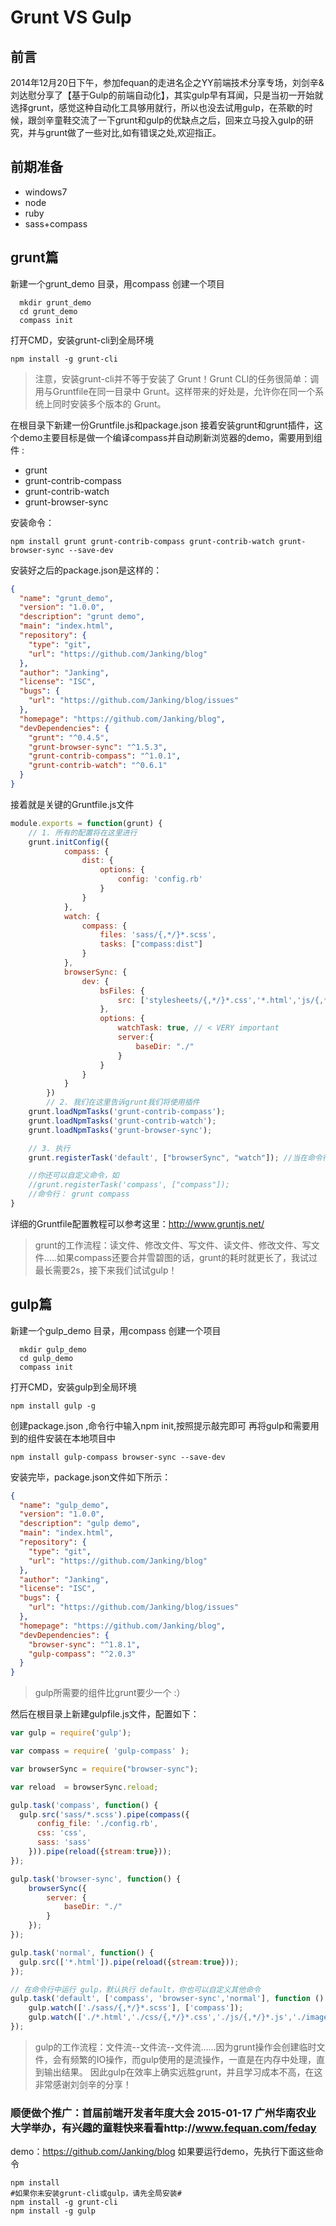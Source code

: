 Grunt VS Gulp
=============
前言
-------------
  2014年12月20日下午，参加fequan的走进名企之YY前端技术分享专场，刘剑辛&刘达慰分享了【基于Gulp的前端自动化】，其实gulp早有耳闻，只是当初一开始就选择grunt，感觉这种自动化工具够用就行，所以也没去试用gulp，在茶歇的时候，跟剑辛童鞋交流了一下grunt和gulp的优缺点之后，回来立马投入gulp的研究，并与grunt做了一些对比,如有错误之处,欢迎指正。
  
前期准备
-------------
*   windows7
*   node 
*   ruby 
*   sass+compass

grunt篇
-------------
新建一个grunt_demo 目录，用compass 创建一个项目

```shell
  mkdir grunt_demo
  cd grunt_demo
  compass init
```
打开CMD，安装grunt-cli到全局环境
```
npm install -g grunt-cli
```

> 注意，安装grunt-cli并不等于安装了 Grunt！Grunt CLI的任务很简单：调用与Gruntfile在同一目录中
> Grunt。这样带来的好处是，允许你在同一个系统上同时安装多个版本的 Grunt。

在根目录下新建一份Gruntfile.js和package.json
接着安装grunt和grunt插件，这个demo主要目标是做一个编译compass并自动刷新浏览器的demo，需要用到组件 :

 - grunt
 - grunt-contrib-compass 
 - grunt-contrib-watch
 - grunt-browser-sync

 安装命令：
```shell
npm install grunt grunt-contrib-compass grunt-contrib-watch grunt-browser-sync --save-dev
```
安装好之后的package.json是这样的：
```json
{
  "name": "grunt_demo",
  "version": "1.0.0",
  "description": "grunt demo",
  "main": "index.html",
  "repository": {
    "type": "git",
    "url": "https://github.com/Janking/blog"
  },
  "author": "Janking",
  "license": "ISC",
  "bugs": {
    "url": "https://github.com/Janking/blog/issues"
  },
  "homepage": "https://github.com/Janking/blog",
  "devDependencies": {
    "grunt": "^0.4.5",
    "grunt-browser-sync": "^1.5.3",
    "grunt-contrib-compass": "^1.0.1",
    "grunt-contrib-watch": "^0.6.1"
  }
}

```
接着就是关键的Gruntfile.js文件
```js
module.exports = function(grunt) {
    // 1. 所有的配置将在这里进行
    grunt.initConfig({
            compass: {
                dist: {
                    options: {
                        config: 'config.rb'
                    }
                }
            },
            watch: {
                compass: {
                    files: 'sass/{,*/}*.scss',
                    tasks: ["compass:dist"]
                }
            },
            browserSync: {
                dev: {
                    bsFiles: {
                        src: ['stylesheets/{,*/}*.css','*.html','js/{,*/}*.js'] //监听改变的文件，可以是js，html，css等等
                    },
                    options: {
                        watchTask: true, // < VERY important
                        server:{
                        	baseDir: "./"
                        }
                    }
                }
            }
        })
        // 2. 我们在这里告诉grunt我们将使用插件
    grunt.loadNpmTasks('grunt-contrib-compass');
    grunt.loadNpmTasks('grunt-contrib-watch');
    grunt.loadNpmTasks('grunt-browser-sync');

    // 3. 执行
    grunt.registerTask('default', ["browserSync", "watch"]); //当在命令行中敲入 grunt，默认执行default

    //你还可以自定义命令，如
    //grunt.registerTask('compass', ["compass"]); 
    //命令行： grunt compass
}


```

详细的Gruntfile配置教程可以参考这里：http://www.gruntjs.net/

> grunt的工作流程：读文件、修改文件、写文件、读文件、修改文件、写文件.....如果compass还要合并雪碧图的话，grunt的耗时就更长了，我试过最长需要2s，接下来我们试试gulp！

gulp篇
-------------
新建一个gulp_demo 目录，用compass 创建一个项目

```shell
  mkdir gulp_demo
  cd gulp_demo
  compass init
```
打开CMD，安装gulp到全局环境
```shell
npm install gulp -g
```
创建package.json ,命令行中输入npm init,按照提示敲完即可
再将gulp和需要用到的组件安装在本地项目中
```shell
npm install gulp-compass browser-sync --save-dev 
```
安装完毕，package.json文件如下所示：
```json
{
  "name": "gulp_demo",
  "version": "1.0.0",
  "description": "gulp demo",
  "main": "index.html",
  "repository": {
    "type": "git",
    "url": "https://github.com/Janking/blog"
  },
  "author": "Janking",
  "license": "ISC",
  "bugs": {
    "url": "https://github.com/Janking/blog/issues"
  },
  "homepage": "https://github.com/Janking/blog",
  "devDependencies": {
    "browser-sync": "^1.8.1",
    "gulp-compass": "^2.0.3"
  }
}


```
> gulp所需要的组件比grunt要少一个 :）

然后在根目录上新建gulpfile.js文件，配置如下：
```js
var gulp = require('gulp');  

var compass = require( 'gulp-compass' );

var browserSync = require("browser-sync");

var reload  = browserSync.reload;

gulp.task('compass', function() {
  gulp.src('sass/*.scss').pipe(compass({
      config_file: './config.rb',
      css: 'css',
      sass: 'sass'
    })).pipe(reload({stream:true}));
});

gulp.task('browser-sync', function() {
    browserSync({
        server: {
            baseDir: "./"
        }
    });
});

gulp.task('normal', function() {
  gulp.src(['*.html']).pipe(reload({stream:true}));
});

// 在命令行中运行 gulp，默认执行 default，你也可以自定义其他命令
gulp.task('default', ['compass', 'browser-sync','normal'], function () {
	gulp.watch(['./sass/{,*/}*.scss'], ['compass']);
	gulp.watch(['./*.html','./css/{,*/}*.css','./js/{,*/}*.js','./images/{,*/}*.{png,jpg}'],['normal']);
});
```
> gulp的工作流程：文件流--文件流--文件流......因为grunt操作会创建临时文件，会有频繁的IO操作，而gulp使用的是流操作，一直是在内存中处理，直到输出结果。 因此gulp在效率上确实远胜grunt，并且学习成本不高，在这非常感谢刘剑辛的分享！

### 顺便做个推广：首届前端开发者年度大会 2015-01-17 广州华南农业大学举办，有兴趣的童鞋快来看看http://www.fequan.com/feday

demo：https://github.com/Janking/blog
如果要运行demo，先执行下面这些命令
```shell
npm install
#如果你未安装grunt-cli或gulp，请先全局安装#
npm install -g grunt-cli
npm install -g gulp

```

